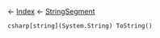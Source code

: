 ← [Index](Api-Index) ← [StringSegment](VRage.Game.ModAPI.Ingame.Utilities.StringSegment)

```csharp[string](System.String) ToString()```